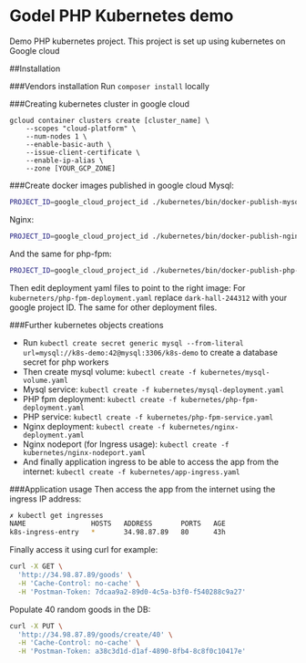 # Godel PHP Kubernetes demo
Demo PHP kubernetes project.
This project is set up using kubernetes on Google cloud

##Installation

###Vendors installation
Run `composer install` locally

###Creating kubernetes cluster in google cloud
```
gcloud container clusters create [cluster_name] \
    --scopes "cloud-platform" \
    --num-nodes 1 \
    --enable-basic-auth \
    --issue-client-certificate \
    --enable-ip-alias \
    --zone [YOUR_GCP_ZONE]
```

###Create docker images published in google cloud
Mysql:
```bash
PROJECT_ID=google_cloud_project_id ./kubernetes/bin/docker-publish-mysql.sh
```
Nginx:
```bash
PROJECT_ID=google_cloud_project_id ./kubernetes/bin/docker-publish-nginx.sh
```
And the same for php-fpm:
```bash
PROJECT_ID=google_cloud_project_id ./kubernetes/bin/docker-publish-php-fpm.sh
```

Then edit deployment yaml files to point to the right image:
For `kuberneters/php-fpm-deployment.yaml` replace `dark-hall-244312` with your google project ID. The same for other deployment files.

###Further kubernetes objects creations

* Run `kubectl create secret generic mysql --from-literal url=mysql://k8s-demo:42@mysql:3306/k8s-demo` to create a database secret for php workers
* Then create mysql volume: `kubectl create -f kubernetes/mysql-volume.yaml`
* Mysql service: `kubectl create -f kubernetes/mysql-deployment.yaml`
* PHP fpm deployment: `kubectl create -f kubernetes/php-fpm-deployment.yaml`
* PHP service: `kubectl create -f kubernetes/php-fpm-service.yaml`
* Nginx deployment: `kubectl create -f kubernetes/nginx-deployment.yaml`
* Nginx nodeport (for Ingress usage): `kubectl create -f kubernetes/nginx-nodeport.yaml`
* And finally application ingress to be able to access the app from the internet: `kubectl create -f kubernetes/app-ingress.yaml`

###Application usage
Then access the app from the internet using the ingress IP address:
```bash
✗ kubectl get ingresses
NAME                HOSTS   ADDRESS       PORTS   AGE
k8s-ingress-entry   *       34.98.87.89   80      43h
```

Finally access it using curl for example:

```bash
curl -X GET \
  'http://34.98.87.89/goods' \
  -H 'Cache-Control: no-cache' \
  -H 'Postman-Token: 7dcaa9a2-89d0-4c5a-b3f0-f540288c9a27'
```

Populate 40 random goods in the DB:
```bash
curl -X PUT \
  'http://34.98.87.89/goods/create/40' \
  -H 'Cache-Control: no-cache' \
  -H 'Postman-Token: a38c3d1d-d1af-4890-8fb4-8c8f0c10417e'
```

